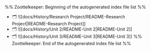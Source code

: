 %% Zoottelkeeper: Beginning of the autogenerated index file list  %%
- 🗂️ ![[docs/History/Research Project/README-Research Project|README-Research Project]]
- 🗂️ ![[docs/History/Unit 2/README-Unit 2|README-Unit 2]]
- 🗂️ ![[docs/History/Unit 3/README-Unit 3|README-Unit 3]]
%% Zoottelkeeper: End of the autogenerated index file list  %%
